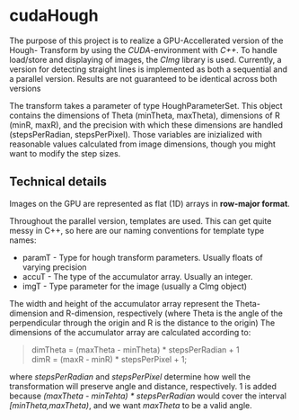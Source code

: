 cudaHough
========================

The purpose of this project is to realize a GPU-Accellerated version of the Hough-
Transform by using the *CUDA*-environment with *C++*. To handle load/store and
displaying of images, the *CImg* library is used. Currently, a version for detecting
straight lines is implemented as both a sequential and a parallel version. Results are
not guaranteed to be identical across both versions

The transform takes a parameter of type HoughParameterSet. This object contains the
dimensions of Theta (minTheta, maxTheta), dimensions of R (minR, maxR), and the
precision with which these dimensions are handled (stepsPerRadian, stepsPerPixel).
Those variables are inizialized with reasonable values calculated from image dimensions,
though you might want to modify the step sizes.

Technical details
------------------------
Images on the GPU are represented as flat (1D) arrays in **row-major format**.

Throughout the parallel version, templates are used. This can get quite messy in C++,
so here are our naming conventions for template type names:
- paramT - Type for hough transform parameters. Usually floats of varying precision
- accuT - The type of the accumulator array. Usually an integer.
- imgT - Type parameter for the image (usually a CImg object)

The width and height of the accumulator array represent the Theta-dimension and
R-dimension, respectively (where Theta is the angle of the perpendicular through the
origin and R is the distance to the origin)
The dimensions of the accumulator array are calculated according to:

>dimTheta = (maxTheta - minTheta) * stepsPerRadian + 1  
>dimR = (maxR - minR) * stepsPerPixel + 1;

where *stepsPerRadian* and *stepsPerPixel* determine how well the transformation will
preserve angle and distance, respectively. 1 is added because
*(maxTheta - minTehta) * stepsPerRadian* would cover the interval *[minTheta,maxTheta)*,
and we want *maxTheta* to be a valid angle.

